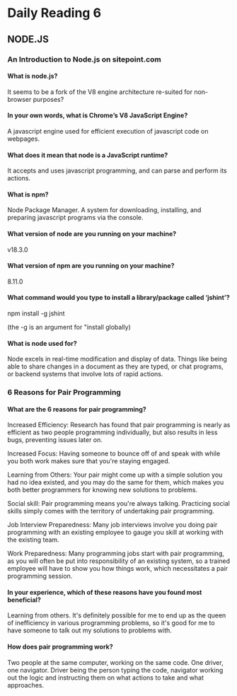 # Daily Reading 6

## NODE.JS

### An Introduction to Node.js on sitepoint.com

#### What is node.js?

It seems to be a fork of the V8 engine architecture re-suited for non-browser purposes?

#### In your own words, what is Chrome’s V8 JavaScript Engine?

A javascript engine used for efficient execution of javascript code on webpages.

#### What does it mean that node is a JavaScript runtime?

It accepts and uses javascript programming, and can parse and perform its actions.

#### What is npm?

Node Package Manager. A system for downloading, installing, and preparing javascript programs via the console.

#### What version of node are you running on your machine?

v18.3.0

#### What version of npm are you running on your machine?

8.11.0

#### What command would you type to install a library/package called ‘jshint’?

npm install -g jshint

(the -g is an argument for "install globally)

#### What is node used for?

Node excels in real-time modification and display of data. Things like being able to share changes in a document as they are typed, or chat programs, or backend systems that involve lots of rapid actions.

### 6 Reasons for Pair Programming

#### What are the 6 reasons for pair programming?

Increased Efficiency: Research has found that pair programming is nearly as efficient as two people programming individually, but also results in less bugs, preventing issues later on.

Increased Focus: Having someone to bounce off of and speak with while you both work makes sure that you're staying engaged.

Learning from Others: Your pair might come up with a simple solution you had no idea existed, and you may do the same for them, which makes you both better programmers for knowing new solutions to problems.

Social skill: Pair programming means you're always talking. Practicing social skills simply comes with the territory of undertaking pair programming.

Job Interview Preparedness: Many job interviews involve you doing pair programming with an existing employee to gauge you skill at working with the existing team.

Work Preparedness: Many programming jobs start with pair programming, as you will often be put into responsibility of an existing system, so a trained employee will have to show you how things work, which necessitates a pair programming session.

#### In your experience, which of these reasons have you found most beneficial?

Learning from others. It's definitely possible for me to end up as the queen of inefficiency in various programming problems, so it's good for me to have someone to talk out my solutions to problems with.

#### How does pair programming work?

Two people at the same computer, working on the same code. One driver, one navigator. Driver being the person typing the code, navigator working out the logic and instructing them on what actions to take and what approaches.
